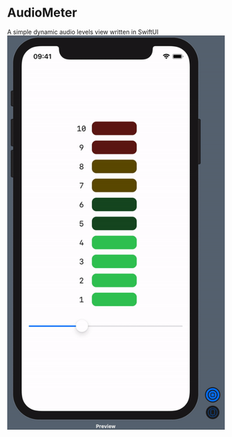 # AudioMeter
A simple dynamic audio levels view written in SwiftUI
![Working](/AudioMeter/ezgif-6-0ef4a47466cc.gif)
